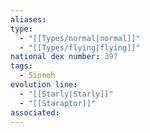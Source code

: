 ```yaml
---
aliases: 
type:
  - "[[Types/normal|normal]]"
  - "[[Types/flying|flying]]"
national dex number: 397
tags:
  - Sinnoh
evolution line:
  - "[[Starly|Starly]]"
  - "[[Staraptor]]"
associated: 
---
```

